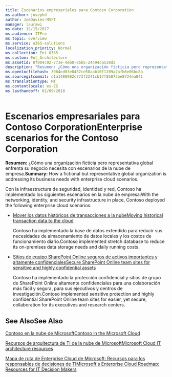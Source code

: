 ```yaml
---
title: Escenarios empresariales para Contoso Corporation
ms.author: josephd
author: JoeDavies-MSFT
manager: laurawi
ms.date: 12/15/2017
ms.audience: ITPro
ms.topic: overview
ms.service: o365-solutions
localization_priority: Normal
ms.collection: Ent_O365
ms.custom: Ent_Architecture
ms.assetid: 8f004c92-773e-4eb0-8bb5-24494ca538d3
description: "Resumen: ¿Cómo una organización ficticia pero representativa global enfrenta su negocio necesita con escenarios de la nube de empresa."
ms.openlocfilehash: 3964ed03e8437ce50aab10f1209a7afb6e06bc8b
ms.sourcegitcommit: d1a1480982c773f2241cb17f85072be8724ea841
ms.translationtype: MT
ms.contentlocale: es-ES
ms.lasthandoff: 02/09/2018
---
```

# <a name="enterprise-scenarios-for-the-contoso-corporation"></a><span data-ttu-id="463c8-103">Escenarios empresariales para Contoso Corporation</span><span class="sxs-lookup"><span data-stu-id="463c8-103">Enterprise scenarios for the Contoso Corporation</span></span>

 <span data-ttu-id="463c8-104">**Resumen:** ¿Cómo una organización ficticia pero representativa global enfrenta su negocio necesita con escenarios de la nube de empresa.</span><span class="sxs-lookup"><span data-stu-id="463c8-104">**Summary:** How a fictional but representative global organization is addressing its business needs with enterprise cloud scenarios.</span></span>
  
<span data-ttu-id="463c8-105">Con la infraestructura de seguridad, identidad y red, Contoso ha implementado los siguientes escenarios en la nube de empresa:</span><span class="sxs-lookup"><span data-stu-id="463c8-105">With the networking, identity, and security infrastructure in place, Contoso deployed the following enterprise cloud scenarios:</span></span>
  
- [<span data-ttu-id="463c8-106">Mover los datos históricos de transacciones a la nube</span><span class="sxs-lookup"><span data-stu-id="463c8-106">Moving historical transaction data to the cloud</span></span>](moving-historical-transaction-data-to-the-cloud.md)
    
    <span data-ttu-id="463c8-107">Contoso ha implementado la base de datos extendido para reducir sus necesidades de almacenamiento de datos locales y los costos de funcionamiento diario.</span><span class="sxs-lookup"><span data-stu-id="463c8-107">Contoso implemented stretch database to reduce its on-premises data storage needs and daily running costs.</span></span>
    
- [<span data-ttu-id="463c8-108">Sitios de equipo SharePoint Online seguros de activos importantes y altamente confidenciales</span><span class="sxs-lookup"><span data-stu-id="463c8-108">Secure SharePoint Online team sites for sensitive and highly confidential assets</span></span>](secure-sharepoint-online-team-sites-for-sensitive-and-highly-confidential-assets.md)
    
    <span data-ttu-id="463c8-109">Contoso ha implementado la protección confidencial y sitios de grupo de SharePoint Online altamente confidenciales para una colaboración más fácil y segura, para sus ejecutivos y centros de investigación.</span><span class="sxs-lookup"><span data-stu-id="463c8-109">Contoso implemented sensitive protection and highly confidential SharePoint Online team sites for easier, yet secure, collaboration for its executives and research centers.</span></span>
    
## <a name="see-also"></a><span data-ttu-id="463c8-110">See Also</span><span class="sxs-lookup"><span data-stu-id="463c8-110">See Also</span></span>

[<span data-ttu-id="463c8-111">Contoso en la nube de Microsoft</span><span class="sxs-lookup"><span data-stu-id="463c8-111">Contoso in the Microsoft Cloud</span></span>](contoso-in-the-microsoft-cloud.md)
  
[<span data-ttu-id="463c8-112">Recursos de arquitectura de TI de la nube de Microsoft</span><span class="sxs-lookup"><span data-stu-id="463c8-112">Microsoft Cloud IT architecture resources</span></span>](microsoft-cloud-it-architecture-resources.md)

[<span data-ttu-id="463c8-113">Mapa de ruta de Enterprise Cloud de Microsoft: Recursos para los responsables de decisiones de TI</span><span class="sxs-lookup"><span data-stu-id="463c8-113">Microsoft's Enterprise Cloud Roadmap: Resources for IT Decision Makers</span></span>](https://sway.com/FJ2xsyWtkJc2taRD)



